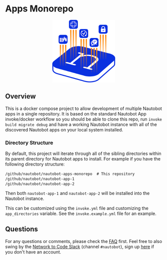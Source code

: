 # Apps Monorepo

<p align="center">
  <img src="https://raw.githubusercontent.com/gsnider2195/nautobot-apps-monorepo/develop/docs/images/icon-apps-monorepo.png" class="logo" height="200px">
</p>

## Overview

This is a docker compose project to allow development of multiple Nautobot apps in a single repository. It is based on the standard Nautobot App invoke/docker workflow so you should be able to clone this repo, run `invoke build migrate debug` and have a working Nautobot instance with all of the discovered Nautobot apps on your local system installed.

### Directory Structure

By default, this project will iterate through all of the sibling directories within its parent directory for Nautobot apps to install. For example if you have the following directory structure:

```
/github/nautobot/nautobot-apps-monorepo  # This repository
/github/nautobot/nautobot-app-1
/github/nautobot/nautobot-app-2
```

Then both `nautobot-app-1` and `nautobot-app-2` will be installed into the Nautobot instance.

This can be customized using the `invoke.yml` file and customizing the `app_directories` variable. See the `invoke.example.yml` file for an example.

## Questions

For any questions or comments, please check the [FAQ](https://docs.nautobot.com/projects/apps-monorepo/en/latest/user/faq/) first. Feel free to also swing by the [Network to Code Slack](https://networktocode.slack.com/) (channel `#nautobot`), sign up [here](http://slack.networktocode.com/) if you don't have an account.
